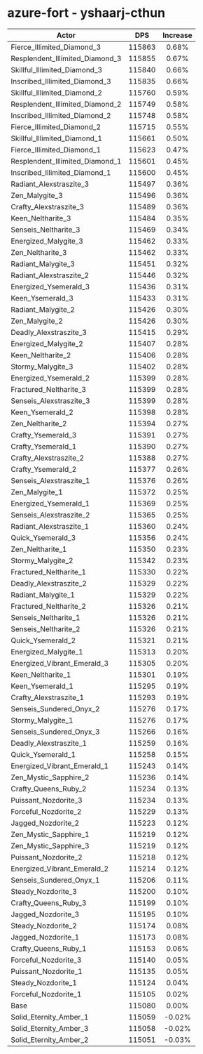 # azure-fort - yshaarj-cthun
| Actor | DPS | Increase |
|---|:---:|:---:|
|Fierce_Illimited_Diamond_3|115863|0.68%|
|Resplendent_Illimited_Diamond_3|115855|0.67%|
|Skillful_Illimited_Diamond_3|115840|0.66%|
|Inscribed_Illimited_Diamond_3|115835|0.66%|
|Skillful_Illimited_Diamond_2|115760|0.59%|
|Resplendent_Illimited_Diamond_2|115749|0.58%|
|Inscribed_Illimited_Diamond_2|115748|0.58%|
|Fierce_Illimited_Diamond_2|115715|0.55%|
|Skillful_Illimited_Diamond_1|115661|0.50%|
|Fierce_Illimited_Diamond_1|115623|0.47%|
|Resplendent_Illimited_Diamond_1|115601|0.45%|
|Inscribed_Illimited_Diamond_1|115600|0.45%|
|Radiant_Alexstraszite_3|115497|0.36%|
|Zen_Malygite_3|115496|0.36%|
|Crafty_Alexstraszite_3|115489|0.36%|
|Keen_Neltharite_3|115484|0.35%|
|Senseis_Neltharite_3|115469|0.34%|
|Energized_Malygite_3|115462|0.33%|
|Zen_Neltharite_3|115462|0.33%|
|Radiant_Malygite_3|115451|0.32%|
|Radiant_Alexstraszite_2|115446|0.32%|
|Energized_Ysemerald_3|115436|0.31%|
|Keen_Ysemerald_3|115433|0.31%|
|Radiant_Malygite_2|115426|0.30%|
|Zen_Malygite_2|115426|0.30%|
|Deadly_Alexstraszite_3|115415|0.29%|
|Energized_Malygite_2|115407|0.28%|
|Keen_Neltharite_2|115406|0.28%|
|Stormy_Malygite_3|115402|0.28%|
|Energized_Ysemerald_2|115399|0.28%|
|Fractured_Neltharite_3|115399|0.28%|
|Senseis_Alexstraszite_3|115399|0.28%|
|Keen_Ysemerald_2|115398|0.28%|
|Zen_Neltharite_2|115394|0.27%|
|Crafty_Ysemerald_3|115391|0.27%|
|Crafty_Ysemerald_1|115390|0.27%|
|Crafty_Alexstraszite_2|115388|0.27%|
|Crafty_Ysemerald_2|115377|0.26%|
|Senseis_Alexstraszite_1|115376|0.26%|
|Zen_Malygite_1|115372|0.25%|
|Energized_Ysemerald_1|115369|0.25%|
|Senseis_Alexstraszite_2|115365|0.25%|
|Radiant_Alexstraszite_1|115360|0.24%|
|Quick_Ysemerald_3|115356|0.24%|
|Zen_Neltharite_1|115350|0.23%|
|Stormy_Malygite_2|115342|0.23%|
|Fractured_Neltharite_1|115330|0.22%|
|Deadly_Alexstraszite_2|115329|0.22%|
|Radiant_Malygite_1|115329|0.22%|
|Fractured_Neltharite_2|115326|0.21%|
|Senseis_Neltharite_1|115326|0.21%|
|Senseis_Neltharite_2|115326|0.21%|
|Quick_Ysemerald_2|115321|0.21%|
|Energized_Malygite_1|115313|0.20%|
|Energized_Vibrant_Emerald_3|115305|0.20%|
|Keen_Neltharite_1|115301|0.19%|
|Keen_Ysemerald_1|115295|0.19%|
|Crafty_Alexstraszite_1|115293|0.19%|
|Senseis_Sundered_Onyx_2|115276|0.17%|
|Stormy_Malygite_1|115276|0.17%|
|Senseis_Sundered_Onyx_3|115266|0.16%|
|Deadly_Alexstraszite_1|115259|0.16%|
|Quick_Ysemerald_1|115258|0.15%|
|Energized_Vibrant_Emerald_1|115243|0.14%|
|Zen_Mystic_Sapphire_2|115236|0.14%|
|Crafty_Queens_Ruby_2|115234|0.13%|
|Puissant_Nozdorite_3|115234|0.13%|
|Forceful_Nozdorite_2|115229|0.13%|
|Jagged_Nozdorite_2|115223|0.12%|
|Zen_Mystic_Sapphire_1|115219|0.12%|
|Zen_Mystic_Sapphire_3|115219|0.12%|
|Puissant_Nozdorite_2|115218|0.12%|
|Energized_Vibrant_Emerald_2|115214|0.12%|
|Senseis_Sundered_Onyx_1|115206|0.11%|
|Steady_Nozdorite_3|115200|0.10%|
|Crafty_Queens_Ruby_3|115199|0.10%|
|Jagged_Nozdorite_3|115195|0.10%|
|Steady_Nozdorite_2|115174|0.08%|
|Jagged_Nozdorite_1|115173|0.08%|
|Crafty_Queens_Ruby_1|115153|0.06%|
|Forceful_Nozdorite_3|115140|0.05%|
|Puissant_Nozdorite_1|115135|0.05%|
|Steady_Nozdorite_1|115124|0.04%|
|Forceful_Nozdorite_1|115105|0.02%|
|Base|115080|0.00%|
|Solid_Eternity_Amber_1|115059|-0.02%|
|Solid_Eternity_Amber_3|115058|-0.02%|
|Solid_Eternity_Amber_2|115051|-0.03%|

